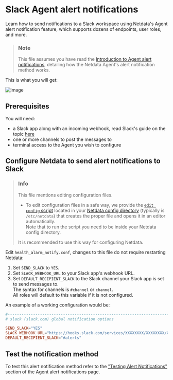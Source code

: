 # Slack Agent alert notifications

Learn how to send notifications to a Slack workspace using Netdata's Agent alert notification feature, which supports dozens of endpoints, user roles, and more.

> ### Note
>
> This file assumes you have read the [Introduction to Agent alert notifications](https://github.com/netdata/netdata/blob/master/health/notifications/README.md), detailing how the Netdata Agent's alert notification method works.

This is what you will get:

![image](https://user-images.githubusercontent.com/70198089/229841857-77ed2562-ee62-427b-803a-cef03d08238d.png)


## Prerequisites

You will need:

- a Slack app along with an incoming webhook, read Slack's guide on the topic [here](https://api.slack.com/messaging/webhooks)
- one or more channels to post the messages to
- terminal access to the Agent you wish to configure

## Configure Netdata to send alert notifications to Slack

> ### Info
>
> This file mentions editing configuration files.  
>
> - To edit configuration files in a safe way, we provide the [`edit config` script](https://github.com/netdata/netdata/blob/master/docs/configure/nodes.md#use-edit-config-to-edit-configuration-files) located in your [Netdata config directory](https://github.com/netdata/netdata/blob/master/docs/configure/nodes.md#the-netdata-config-directory) (typically is `/etc/netdata`) that creates the proper file and opens it in an editor automatically.  
> Note that to run the script you need to be inside your Netdata config directory.
>
> It is recommended to use this way for configuring Netdata.

Edit `health_alarm_notify.conf`, changes to this file do not require restarting Netdata:

1. Set `SEND_SLACK` to `YES`.
2. Set `SLACK_WEBHOOK_URL` to your Slack app's webhook URL.
3. Set `DEFAULT_RECIPIENT_SLACK` to the Slack channel your Slack app is set to send messages to.  
   The syntax for channels is `#channel` or `channel`.  
   All roles will default to this variable if it is not configured.

An example of a working configuration would be:

```conf
#------------------------------------------------------------------------------
# slack (slack.com) global notification options

SEND_SLACK="YES"
SLACK_WEBHOOK_URL="https://hooks.slack.com/services/XXXXXXXX/XXXXXXXX/XXXXXXXXXXXXXXXXXXXXXXXXXXXXXXX" 
DEFAULT_RECIPIENT_SLACK="#alerts"
```

## Test the notification method

To test this alert notification method refer to the ["Testing Alert Notifications"](https://github.com/netdata/netdata/blob/master/health/notifications/README.md#testing-alert-notifications) section of the Agent alert notifications page.
